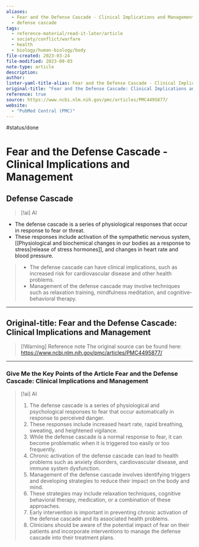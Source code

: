 ```yaml
---
aliases:
  - Fear and the Defense Cascade - Clinical Implications and Management
  - defense cascade
tags:
  - reference-material/read-it-later/article
  - society/conflict/warfare
  - health
  - biology/human-biology/body
file-created: 2023-03-24
file-modified: 2023-09-03
note-type: article
description: 
author: 
linter-yaml-title-alias: Fear and the Defense Cascade - Clinical Implications and Management
original-title: "Fear and the Defense Cascade: Clinical Implications and Management"
reference: true
source: https://www.ncbi.nlm.nih.gov/pmc/articles/PMC4495877/
website:
  - "PubMed Central (PMC)"
---
```

 #status/done

# Fear and the Defense Cascade - Clinical Implications and Management

## Defense Cascade

> [!ai] AI
>
- The defense cascade is a series of physiological responses that occur in response to fear or threat.
- These responses include activation of the sympathetic nervous system, [[Physiological and biochemical changes in our bodies as a response to stress|release of stress hormones]], and changes in heart rate and blood pressure.
> - The defense cascade can have clinical implications, such as increased risk for cardiovascular disease and other health problems.
> - Management of the defense cascade may involve techniques such as relaxation training, mindfulness meditation, and cognitive-behavioral therapy.

---

## Original-title: Fear and the Defense Cascade: Clinical Implications and Management

> [!Warning] Reference note
> The original source can be found here: https://www.ncbi.nlm.nih.gov/pmc/articles/PMC4495877/

---

### Give Me the Key Points of the Article Fear and the Defense Cascade: Clinical Implications and Management

> [!ai] AI
>
> 1. The defense cascade is a series of physiological and psychological responses to fear that occur automatically in response to perceived danger.
> 2. These responses include increased heart rate, rapid breathing, sweating, and heightened vigilance.
> 3. While the defense cascade is a normal response to fear, it can become problematic when it is triggered too easily or too frequently.
> 4. Chronic activation of the defense cascade can lead to health problems such as anxiety disorders, cardiovascular disease, and immune system dysfunction.
> 5. Management of the defense cascade involves identifying triggers and developing strategies to reduce their impact on the body and mind.
> 6. These strategies may include relaxation techniques, cognitive behavioral therapy, medication, or a combination of these approaches.
> 7. Early intervention is important in preventing chronic activation of the defense cascade and its associated health problems.
> 8. Clinicians should be aware of the potential impact of fear on their patients and incorporate interventions to manage the defense cascade into their treatment plans.
